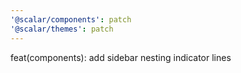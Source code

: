 ```yaml
---
'@scalar/components': patch
'@scalar/themes': patch
---
```


feat(components): add sidebar nesting indicator lines
